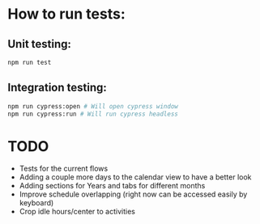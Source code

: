 # How to run tests:

## Unit testing:

```sh
npm run test
```

## Integration testing:

```sh
npm run cypress:open # Will open cypress window
npm run cypress:run # Will run cypress headless
```

# TODO

- Tests for the current flows
- Adding a couple more days to the calendar view to have a better look
- Adding sections for Years and tabs for different months
- Improve schedule overlapping (right now can be accessed easily by keyboard)
- Crop idle hours/center to activities
